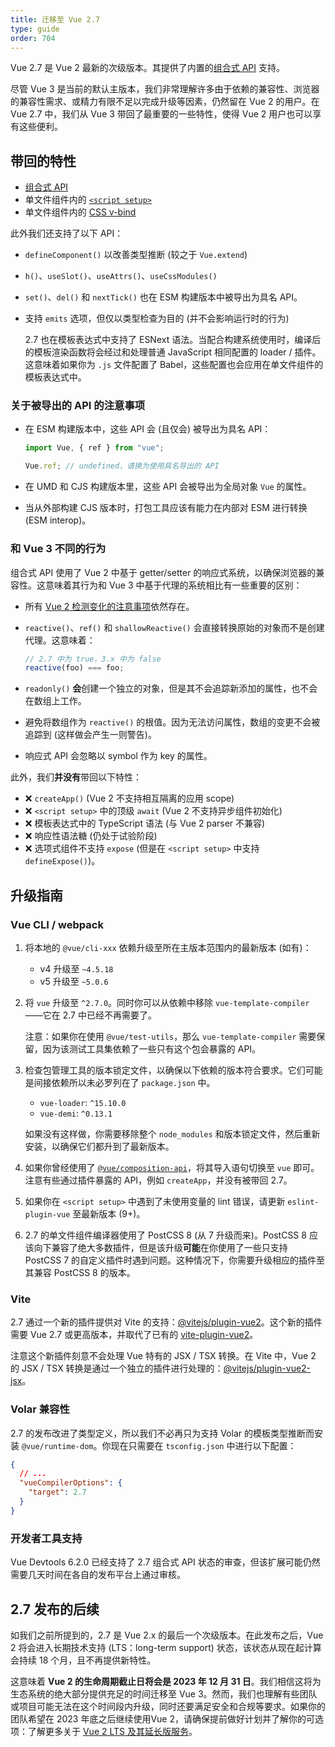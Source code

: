 ```yaml
---
title: 迁移至 Vue 2.7
type: guide
order: 704
---
```


Vue 2.7 是 Vue 2 最新的次级版本。其提供了内置的[组合式 API](https://cn.vuejs.org/guide/extras/composition-api-faq.html#composition-api-faq) 支持。

尽管 Vue 3 是当前的默认主版本，我们非常理解许多由于依赖的兼容性、浏览器的兼容性需求、或精力有限不足以完成升级等因素，仍然留在 Vue 2 的用户。在 Vue 2.7 中，我们从 Vue 3 带回了最重要的一些特性，使得 Vue 2 用户也可以享有这些便利。

## 带回的特性

- [组合式 API](https://cn.vuejs.org/guide/extras/composition-api-faq.html)
- 单文件组件内的 [`<script setup>`](https://cn.vuejs.org/api/sfc-script-setup.html)
- 单文件组件内的 [CSS v-bind](https://cn.vuejs.org/api/sfc-css-features.html#v-bind-in-css)

此外我们还支持了以下 API：

- `defineComponent()` 以改善类型推断 (较之于 `Vue.extend`)
- `h()`、`useSlot()`、`useAttrs()`、`useCssModules()`
- `set()`、`del()` 和 `nextTick()` 也在 ESM 构建版本中被导出为具名 API。
- 支持 `emits` 选项，但仅以类型检查为目的 (并不会影响运行时的行为)

  2.7 也在模板表达式中支持了 ESNext 语法。当配合构建系统使用时，编译后的模板渲染函数将会经过和处理普通 JavaScript 相同配置的 loader / 插件。这意味着如果你为 `.js` 文件配置了 Babel，这些配置也会应用在单文件组件的模板表达式中。

### 关于被导出的 API 的注意事项

- 在 ESM 构建版本中，这些 API 会 (且仅会) 被导出为具名 API：

  ```js
  import Vue, { ref } from "vue";

  Vue.ref; // undefined，请换为使用具名导出的 API
  ```

- 在 UMD 和 CJS 构建版本里，这些 API 会被导出为全局对象 `Vue` 的属性。

- 当从外部构建 CJS 版本时，打包工具应该有能力在内部对 ESM 进行转换 (ESM interop)。

### 和 Vue 3 不同的行为

组合式 API 使用了 Vue 2 中基于 getter/setter 的响应式系统，以确保浏览器的兼容性。这意味着其行为和 Vue 3 中基于代理的系统相比有一些重要的区别：

- 所有 [Vue 2 检测变化的注意事项](https://v2.cn.vuejs.org/v2/guide/reactivity.html#%E6%A3%80%E6%B5%8B%E5%8F%98%E5%8C%96%E7%9A%84%E6%B3%A8%E6%84%8F%E4%BA%8B%E9%A1%B9)依然存在。

- `reactive()`、`ref()` 和 `shallowReactive()` 会直接转换原始的对象而不是创建代理。这意味着：

  ```js
  // 2.7 中为 true，3.x 中为 false
  reactive(foo) === foo;
  ```

- `readonly()` **会**创建一个独立的对象，但是其不会追踪新添加的属性，也不会在数组上工作。

- 避免将数组作为 `reactive()` 的根值。因为无法访问属性，数组的变更不会被追踪到 (这样做会产生一则警告)。

- 响应式 API 会忽略以 symbol 作为 key 的属性。

此外，我们**并没有**带回以下特性：

- ❌ `createApp()` (Vue 2 不支持相互隔离的应用 scope)
- ❌ `<script setup>` 中的顶级 `await` (Vue 2 不支持异步组件初始化)
- ❌ 模板表达式中的 TypeScript 语法 (与 Vue 2 parser 不兼容)
- ❌ 响应性语法糖 (仍处于试验阶段)
- ❌ 选项式组件不支持 `expose` (但是在 `<script setup>` 中支持 `defineExpose()`)。

## 升级指南

### Vue CLI / webpack

1. 将本地的 `@vue/cli-xxx` 依赖升级至所在主版本范围内的最新版本 (如有)：

   - v4 升级至 `~4.5.18`
   - v5 升级至 `~5.0.6`

2. 将 `vue` 升级至 `^2.7.0`。同时你可以从依赖中移除 `vue-template-compiler`——它在 2.7 中已经不再需要了。

   注意：如果你在使用 `@vue/test-utils`，那么 `vue-template-compiler` 需要保留，因为该测试工具集依赖了一些只有这个包会暴露的 API。

3. 检查包管理工具的版本锁定文件，以确保以下依赖的版本符合要求。它们可能是间接依赖所以未必罗列在了 `package.json` 中。

   - `vue-loader`: `^15.10.0`
   - `vue-demi`: `^0.13.1`

   如果没有这样做，你需要移除整个 `node_modules` 和版本锁定文件，然后重新安装，以确保它们都升到了最新版本。

4. 如果你曾经使用了 [`@vue/composition-api`](https://github.com/vuejs/composition-api)，将其导入语句切换至 `vue` 即可。注意有些通过插件暴露的 API，例如 `createApp`，并没有被带回 2.7。

5. 如果你在 `<script setup>` 中遇到了未使用变量的 lint 错误，请更新 `eslint-plugin-vue` 至最新版本 (9+)。

6. 2.7 的单文件组件编译器使用了 PostCSS 8 (从 7 升级而来)。PostCSS 8 应该向下兼容了绝大多数插件，但是该升级**可能**在你使用了一些只支持 PostCSS 7 的自定义插件时遇到问题。这种情况下，你需要升级相应的插件至其兼容 PostCSS 8 的版本。

### Vite

2.7 通过一个新的插件提供对 Vite 的支持：[@vitejs/plugin-vue2](https://github.com/vitejs/vite-plugin-vue2)。这个新的插件需要 Vue 2.7 或更高版本，并取代了已有的 [vite-plugin-vue2](https://github.com/underfin/vite-plugin-vue2)。

注意这个新插件刻意不会处理 Vue 特有的 JSX / TSX 转换。在 Vite 中，Vue 2 的 JSX / TSX 转换是通过一个独立的插件进行处理的：[@vitejs/plugin-vue2-jsx](https://github.com/vitejs/vite-plugin-vue2-jsx)。

### Volar 兼容性

2.7 的发布改进了类型定义，所以我们不必再只为支持 Volar 的模板类型推断而安装 `@vue/runtime-dom`。你现在只需要在 `tsconfig.json` 中进行以下配置：

```json
{
  // ...
  "vueCompilerOptions": {
    "target": 2.7
  }
}
```

### 开发者工具支持

Vue Devtools 6.2.0 已经支持了 2.7 组合式 API 状态的审查，但该扩展可能仍然需要几天时间在各自的发布平台上通过审核。

## 2.7 发布的后续

如我们之前所提到的，2.7 是 Vue 2.x 的最后一个次级版本。在此发布之后，Vue 2 将会进入长期技术支持 (LTS：long-term support) 状态，该状态从现在起计算会持续 18 个月，且不再提供新特性。

这意味着 **Vue 2 的生命周期截止日将会是 2023 年 12 月 31 日**。我们相信这将为生态系统的绝大部分提供充足的时间迁移至 Vue 3。然而，我们也理解有些团队或项目可能无法在这个时间段内升级，同时还要满足安全和合规等要求。如果你的团队希望在 2023 年底之后继续使用Vue 2，请确保提前做好计划并了解你的可选项：了解更多关于 [Vue 2 LTS 及其延长版服务](/lts/)。
